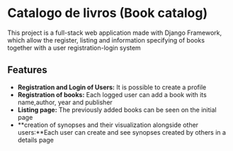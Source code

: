 # Catalogo de livros (Book catalog)
  This project is a full-stack web application made with Django Framework, which allow the register, listing and information specifying of books together with a user registration-login system

  ## Features
  - **Registration and Login of Users:** It is possible to create a profile
  - **Registration of books:** Each logged user can add a book with its name,author, year and publisher
  - **Listing page:** The previously added books can be seen on the initial page
  - **creation of synopses and their visualization alongside other users:**Each user can create and see synopses created by others in a details page

  
